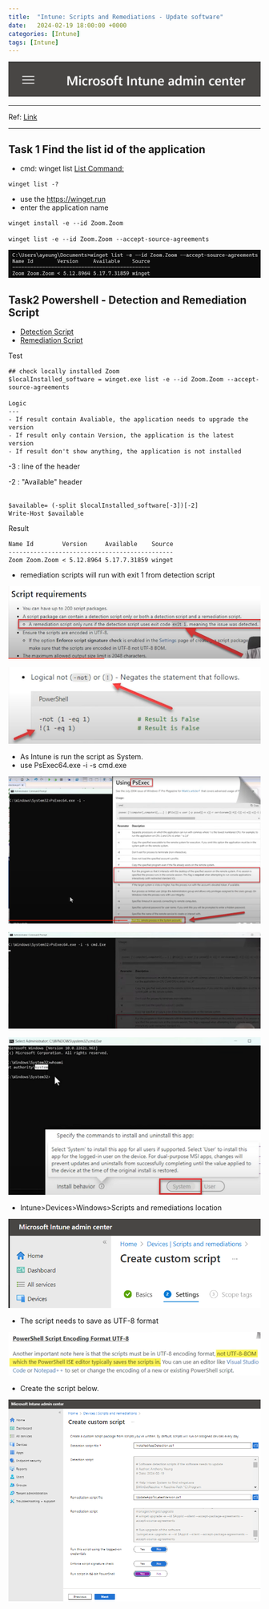 ```yaml
---
title:  "Intune: Scripts and Remediations - Update software"
date:   2024-02-19 18:00:00 +0000
categories: [Intune]
tags: [Intune]
---
```


![image](/assets/img/intune.png)

---
Ref: 
[Link](https://www.youtube.com/watch?v=ea0g1Y1zaek)

---
Task 1  Find the list id of the application
---

- cmd: winget list
[List Command:](https://learn.microsoft.com/en-us/windows/package-manager/winget/list)
```
winget list -?
```

- use the https://winget.run
- enter the application name
```
winget install -e --id Zoom.Zoom

winget list -e --id Zoom.Zoom --accept-source-agreements
```
![img](/assets/img/intune02.png)


Task2 Powershell - Detection and Remediation Script
---

- [Detection Script](/assets/file/InstalledAppDetection.ps1)
- [Remediation Script](/assets/file/UpdateAppToLatestVersion.ps1)


Test
```
## check locally installed Zoom
$localInstalled_software = winget.exe list -e --id Zoom.Zoom --accept-source-agreements

Logic 
---
- If result contain Avaliable, the application needs to upgrade the version
- If result only contain Version, the application is the latest version 
- If result don't show anything, the application is not installed

```
-3 : line of the header

-2 : "Available" header
```

$available= (-split $localInstalled_software[-3])[-2]
Write-Host $available
```
Result
```
Name Id        Version     Available    Source
----------------------------------------------
Zoom Zoom.Zoom < 5.12.8964 5.17.7.31859 winget
```

- remediation scripts will run with exit 1 from detection script

![img](/assets/img/intune03.png)

![img](/assets/img/intune04.png)

- As Intune is run the script as System.
- use PsExec64.exe -i -s cmd.exe

![img](/assets/img/intune05.png)

![img](/assets/img/intune06.png)

![img](/assets/img/intune07.png)

- Intune>Devices>Windows>Scripts and remediations location

![img](/assets/img/intune08.png)

- The script needs to save as UTF-8 format 

![img](/assets/img/intune09.png)

- Create the script below.

![img](/assets/img/intune10.png)
